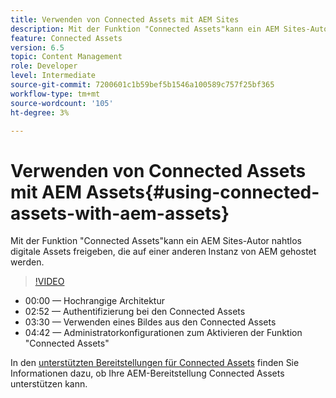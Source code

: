 ```yaml
---
title: Verwenden von Connected Assets mit AEM Sites
description: Mit der Funktion "Connected Assets"kann ein AEM Sites-Autor nahtlos digitale Assets freigeben, die auf einer anderen Instanz von AEM gehostet werden.
feature: Connected Assets
version: 6.5
topic: Content Management
role: Developer
level: Intermediate
source-git-commit: 7200601c1b59bef5b1546a100589c757f25bf365
workflow-type: tm+mt
source-wordcount: '105'
ht-degree: 3%

---
```



# Verwenden von Connected Assets mit AEM Assets{#using-connected-assets-with-aem-assets}

Mit der Funktion &quot;Connected Assets&quot;kann ein AEM Sites-Autor nahtlos digitale Assets freigeben, die auf einer anderen Instanz von AEM gehostet werden.

>[!VIDEO](https://video.tv.adobe.com/v/26060?quality=12&learn=on)

* 00:00 — Hochrangige Architektur
* 02:52 — Authentifizierung bei den Connected Assets
* 03:30 — Verwenden eines Bildes aus den Connected Assets
* 04:42 — Administratorkonfigurationen zum Aktivieren der Funktion &quot;Connected Assets&quot;

In den [unterstützten Bereitstellungen für Connected Assets](https://experienceleague.adobe.com/docs/experience-manager-65/assets/using/use-assets-across-connected-assets-instances.html#prerequisites) finden Sie Informationen dazu, ob Ihre AEM-Bereitstellung Connected Assets unterstützen kann.
